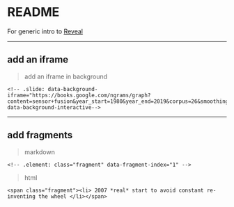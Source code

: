 # README

For generic intro to [Reveal](https://revealjs.com/demo/)

---

## add an iframe

> add an iframe in background 

```
<!-- .slide: data-background-iframe="https://books.google.com/ngrams/graph?content=sensor+fusion&year_start=1980&year_end=2019&corpus=26&smoothing=3" data-background-interactive-->
```

---

## add fragments

> markdown

```
<!-- .element: class="fragment" data-fragment-index="1" -->
```

> html

```
<span class="fragment"><li> 2007 *real* start to avoid constant re-inventing the wheel </li></span>
```